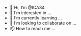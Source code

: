 - 👋 Hi, I’m @ICA34
- 👀 I’m interested in ...
- 🌱 I’m currently learning ...
- 💞️ I’m looking to collaborate on ...
- 📫 How to reach me ...

<!---
ICA34/ICA34 is a ✨ special ✨ repository because its `README.md` (this file) appears on your GitHub profile.
You can click the Preview link to take a look at your changes.
